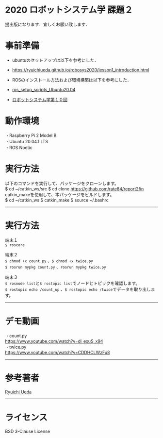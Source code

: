 # 2020 ロボットシステム学 課題２

提出版になります．宜しくお願い致します．

# 事前準備

 * ubuntuのセットアップは以下を参考にした．
 * https://ryuichiueda.github.io/robosys2020/lesson1_introduction.html
 
 * ROSのインストール方法および環境構築は以下を参考にした．
 * [ros_setup_scripts_Ubuntu20.04](http://github.com/ryuichiueda/ros_setup_scripts_Ubuntu20.04_server)
 * [ロボットシステム学第１０回](https://ryuichiueda.github.io/robosys2020/lesson10_ros.html#/)
 
# 動作環境  
・Raspberry Pi 2 Model B    
・Ubuntu 20.04.1 LTS  
・ROS Noetic

# 実行方法

以下のコマンドを実行して、パッケージをクローンします。   
$ cd ~/catkin_ws/src
$ cd clone https://github.com/rate84/report2fin
catkin_makeを使用して、本パッケージをビルドします。  
$ cd ~/catkin_ws 
$ catkin_make
$ source ~/.bashrc
_ _ _
# 実行方法  
端末１  
`$ roscore`  

端末２   
`$ chmod +x count.py` 、`$ chmod +x twice.py`  
`$ rosrun mypkg count.py` 、`rosrun mypkg twice.py`  

端末３  
`$ rosnode list`と`$ rostopic list`でノードとトピックを確認します。  
`$ rostopic echo /count_up` 、`$ rostopic echo /twice`でデータを取り出します。　
_ _ _
# デモ動画  
・count.py  
https://www.youtube.com/watch?v=di_exuS_x94  
・twice.py  
https://www.youtube.com/watch?v=CDDHCLWzFu8  
_ _ _
# 参考著者  
[Ryuichi Ueda](https://github.com/ryuichiueda)
_ _ _
# ライセンス
BSD 3-Clause License

